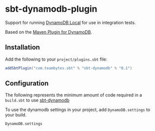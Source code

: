 sbt-dynamodb-plugin
===============

Support for running [DynamoDB Local](http://docs.aws.amazon.com/amazondynamodb/latest/developerguide/Tools.html) for use in integration tests.

Based on the [Maven Plugin for DynamoDB](https://github.com/jcabi/jcabi-dynamodb-maven-plugin).

Installation
------------
Add the following to your `project/plugins.sbt` file:

```scala
addSbtPlugin("com.teambytes.sbt" % "sbt-dynamodb" % "0.1")
```

Configuration
-------------
The following represents the minimum amount of code required in a `build.sbt` to use [sbt-dynamodb](https://github.com/grahamar/sbt-dynamodb)

To use the dynamodb settings in your project, add `DynamoDB.settings` to your build.

```
DynamoDB.settings
```
